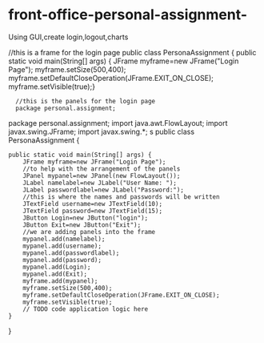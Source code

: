# front-office-personal-assignment-
Using GUI,create login,logout,charts

//this is a frame for the login page
public class PersonaAssignment {
     public static void main(String[] args) {
        JFrame myframe=new JFrame("Login Page");
        myframe.setSize(500,400);
        myframe.setDefaultCloseOperation(JFrame.EXIT_ON_CLOSE);
        myframe.setVisible(true);}
        
       
      //this is the panels for the login page
      package personal.assignment;
package personal.assignment;
import java.awt.FlowLayout;
import javax.swing.JFrame;
import javax.swing.*;
s
public class PersonaAssignment {

    
    public static void main(String[] args) {
        JFrame myframe=new JFrame("Login Page");
        //to help with the arrangement of the panels
        JPanel mypanel=new JPanel(new FlowLayout());
        JLabel namelabel=new JLabel("User Name: ");
        JLabel passwordlabel=new JLabel("Password:");
        //this is where the names and passwords will be written
        JTextField username=new JTextField(10);
        JTextField password=new JTextField(15);
        JButton Login=new JButton("login");
        JButton Exit=new JButton("Exit");
        //we are adding panels into the frame
        mypanel.add(namelabel);
        mypanel.add(username);
        mypanel.add(passwordlabel);
        mypanel.add(password);
        mypanel.add(Login);
        mypanel.add(Exit);
        myframe.add(mypanel);
        myframe.setSize(500,400);
        myframe.setDefaultCloseOperation(JFrame.EXIT_ON_CLOSE);
        myframe.setVisible(true);
        // TODO code application logic here
    }
    
}
